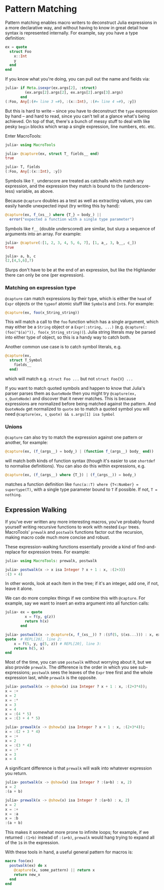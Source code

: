# Pattern Matching

Pattern matching enables macro writers to deconstruct Julia expressions in a
more declarative way, and without having to know in great detail how syntax is
represented internally. For example, say you have a type definition:

```julia
ex = quote
  struct Foo
    x::Int
    y
  end
end
```

If you know what you're doing, you can pull out the name and fields via:

```julia
julia> if Meta.isexpr(ex.args[2], :struct)
         (ex.args[2].args[2], ex.args[2].args[3].args)
       end
(:Foo, Any[:(#= line 3 =#), :(x::Int), :(#= line 4 =#), :y])
```

But this is hard to write – since you have to deconstruct the `type`
expression by hand – and hard to read, since you can't tell at a glance
what's being achieved. On top of that, there's a bunch of messy stuff to
deal with like pesky `begin` blocks which wrap a single expression, line
numbers, etc. etc.

Enter MacroTools:

```julia
julia> using MacroTools

julia> @capture(ex, struct T_ fields__ end)
true

julia> T, fields
(:Foo, Any[:(x::Int), :y])
```

Symbols like `T_` underscore are treated as catchalls which match any
expression, and the expression they match is bound to the
(underscore-less) variable, as above.

Because `@capture` doubles as a test as well as extracting values, you can
easily handle unexpected input (try writing this by hand):

```julia
@capture(ex, f_(xs__) where {T_} = body_) ||
  error("expected a function with a single type parameter")
```

Symbols like `f__` (double underscored) are similar, but slurp a sequence of
arguments into an array. For example:

```julia
julia> @capture(:[1, 2, 3, 4, 5, 6, 7], [1, a_, 3, b__, c_])
true

julia> a, b, c
(2,[4,5,6],7)
```

Slurps don't have to be at the end of an expression, but like the
Highlander there can only be one (per expression).

### Matching on expression type

`@capture` can match expressions by their type, which is either the `head` of `Expr`
objects or the `typeof` atomic stuff like `Symbol`s and `Int`s. For example:

```julia
@capture(ex, foo(x_String_string))
```

This will match a call to the `foo` function which has a single argument, which
may either be a `String` object or a `Expr(:string, ...)`
(e.g. `@capture(:(foo("$(a)")), foo(x_String_string))`). Julia string literals
may be parsed into either type of object, so this is a handy way to catch both.

Another common use case is to catch symbol literals, e.g.

```julia
@capture(ex,
  struct T_Symbol
    fields__
  end)
```

which will match e.g. `struct Foo ...` but not `struct Foo{V} ...`

If you want to match quoted symbols and happen to know that Julia's parser parses
them as `QuoteNode` then you might try `@capture(ex, s_QuoteNode)` and discover that
it never matches. This is because expressions are normalized before being matched 
against the pattern. And `QuoteNode` get normalized to `quote` so to match a quoted 
symbol you will need `@capture(ex, s_quote) && s.args[1] isa Symbol`

### Unions

`@capture` can also try to match the expression against one pattern or another,
for example:

```julia
@capture(ex, (f_(args__) = body_) | (function f_(args__) body_ end))
```

will match both kinds of function syntax (though it's easier to use
`shortdef` to normalise definitions). You can also do this within
expressions, e.g.

```julia
@capture(ex, (f_(args__) where {T_}) | (f_(args__)) = body_)
```

matches a function definition like `func(a::T) where {T<:Number} = supertype(T)`, with a single type parameter bound to `T` if possible.
If not, `T = nothing`.

## Expression Walking

If you've ever written any more interesting macros, you've probably found
yourself writing recursive functions to work with nested `Expr` trees.
MacroTools' `prewalk` and `postwalk` functions factor out the recursion, making
macro code much more concise and robust.

These expression-walking functions essentially provide a kind of
find-and-replace for expression trees. For example:

```julia
julia> using MacroTools: prewalk, postwalk

julia> postwalk(x -> x isa Integer ? x + 1 : x, :(2+3))
:(3 + 4)
```

In other words, look at each item in the tree; if it's an integer, add one, if not, leave it alone.

We can do more complex things if we combine this with `@capture`. For example, say we want to insert an extra argument into all function calls:

```julia
julia> ex = quote
         x = f(y, g(z))
         return h(x)
       end

julia> postwalk(x -> @capture(x, f_(xs__)) ? :($f(5, $(xs...))) : x, ex)
quote  # REPL[20], line 2:
    x = f(5, y, g(5, z)) # REPL[20], line 3:
    return h(5, x)
end
```

Most of the time, you can use `postwalk` without worrying about it, but we also
provide `prewalk`. The difference is the order in which you see sub-expressions;
`postwalk` sees the leaves of the `Expr` tree first and the whole expression
last, while `prewalk` is the opposite.

```julia
julia> postwalk(x -> @show(x) isa Integer ? x + 1 : x, :(2+3*4));
x = :+
x = 2
x = :*
x = 3
x = 4
x = :(4 * 5)
x = :(3 + 4 * 5)

julia> prewalk(x -> @show(x) isa Integer ? x + 1 : x, :(2+3*4));
x = :(2 + 3 * 4)
x = :+
x = 2
x = :(3 * 4)
x = :*
x = 3
x = 4
```

A significant difference is that `prewalk` will walk into whatever expression
you return.

```julia
julia> postwalk(x -> @show(x) isa Integer ? :(a+b) : x, 2)
x = 2
:(a + b)

julia> prewalk(x -> @show(x) isa Integer ? :(a+b) : x, 2)
x = 2
x = :+
x = :a
x = :b
:(a + b)
```

This makes it somewhat more prone to infinite loops; for example, if we returned
`:(1+b)` instead of `:(a+b)`, `prewalk` would hang trying to expand all of the
`1`s in the expression.

With these tools in hand, a useful general pattern for macros is:

```julia
macro foo(ex)
  postwalk(ex) do x
    @capture(x, some_pattern) || return x
    return new_x
  end
end
```
